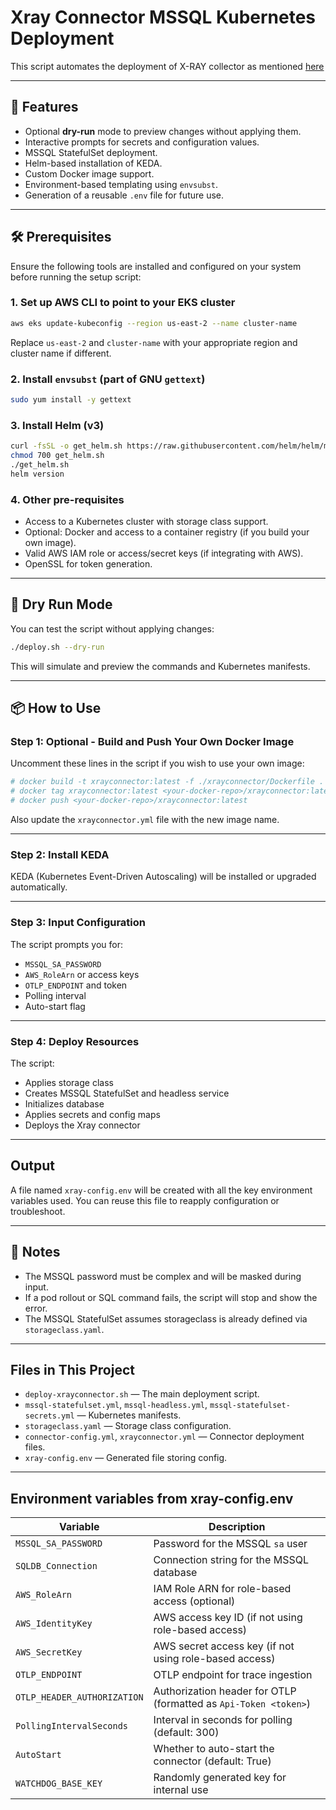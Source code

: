 # Xray Connector MSSQL Kubernetes Deployment

This script automates the deployment of X-RAY collector as mentioned [here](https://raw.githubusercontent.com/nikhilgoenkatech/AWS.XRayExporter/refs/heads/master/readme.md)

---

## 🔧 Features

- Optional **dry-run** mode to preview changes without applying them.
- Interactive prompts for secrets and configuration values.
- MSSQL StatefulSet deployment.
- Helm-based installation of KEDA.
- Custom Docker image support.
- Environment-based templating using `envsubst`.
- Generation of a reusable `.env` file for future use.

---

## 🛠️ Prerequisites

Ensure the following tools are installed and configured on your system before running the setup script:

### 1. Set up AWS CLI to point to your EKS cluster

```bash
aws eks update-kubeconfig --region us-east-2 --name cluster-name
```

Replace `us-east-2` and `cluster-name` with your appropriate region and cluster name if different.

### 2. Install `envsubst` (part of GNU `gettext`)

```bash
sudo yum install -y gettext
```


### 3. Install Helm (v3)

```bash
curl -fsSL -o get_helm.sh https://raw.githubusercontent.com/helm/helm/main/scripts/get-helm-3
chmod 700 get_helm.sh
./get_helm.sh
helm version
```
### 4. Other pre-requisites  
- Access to a Kubernetes cluster with storage class support.
- Optional: Docker and access to a container registry (if you build your own image).
- Valid AWS IAM role or access/secret keys (if integrating with AWS).
- OpenSSL for token generation.

---

## 🧪 Dry Run Mode

You can test the script without applying changes:

```bash
./deploy.sh --dry-run
```

This will simulate and preview the commands and Kubernetes manifests.

---

## 📦 How to Use

### Step 1: Optional - Build and Push Your Own Docker Image

Uncomment these lines in the script if you wish to use your own image:
```bash
# docker build -t xrayconnector:latest -f ./xrayconnector/Dockerfile .
# docker tag xrayconnector:latest <your-docker-repo>/xrayconnector:latest
# docker push <your-docker-repo>/xrayconnector:latest
```

Also update the `xrayconnector.yml` file with the new image name.

---

### Step 2: Install KEDA

KEDA (Kubernetes Event-Driven Autoscaling) will be installed or upgraded automatically.

---

### Step 3: Input Configuration

The script prompts you for:
- `MSSQL_SA_PASSWORD`
- `AWS_RoleArn` or access keys
- `OTLP_ENDPOINT` and token
- Polling interval
- Auto-start flag

---

### Step 4: Deploy Resources

The script:
- Applies storage class
- Creates MSSQL StatefulSet and headless service
- Initializes database
- Applies secrets and config maps
- Deploys the Xray connector

---

## Output

A file named `xray-config.env` will be created with all the key environment variables used. You can reuse this file to reapply configuration or troubleshoot.

---

## 🛑 Notes

- The MSSQL password must be complex and will be masked during input.
- If a pod rollout or SQL command fails, the script will stop and show the error.
- The MSSQL StatefulSet assumes storageclass is already defined via `storageclass.yaml`.

---

## Files in This Project

- `deploy-xrayconnector.sh` — The main deployment script.
- `mssql-statefulset.yml`, `mssql-headless.yml`, `mssql-statefulset-secrets.yml` — Kubernetes manifests.
- `storageclass.yaml` — Storage class configuration.
- `connector-config.yml`, `xrayconnector.yml` — Connector deployment files.
- `xray-config.env` — Generated file storing config.

---

## Environment variables from xray-config.env   

| Variable | Description |
|----------|-------------|
| `MSSQL_SA_PASSWORD` | Password for the MSSQL `sa` user |
| `SQLDB_Connection` | Connection string for the MSSQL database |
| `AWS_RoleArn` | IAM Role ARN for role-based access (optional) |
| `AWS_IdentityKey` | AWS access key ID (if not using role-based access) |
| `AWS_SecretKey` | AWS secret access key (if not using role-based access) |
| `OTLP_ENDPOINT` | OTLP endpoint for trace ingestion |
| `OTLP_HEADER_AUTHORIZATION` | Authorization header for OTLP (formatted as `Api-Token <token>`) |
| `PollingIntervalSeconds` | Interval in seconds for polling (default: 300) |
| `AutoStart` | Whether to auto-start the connector (default: True) |
| `WATCHDOG_BASE_KEY` | Randomly generated key for internal use | 
